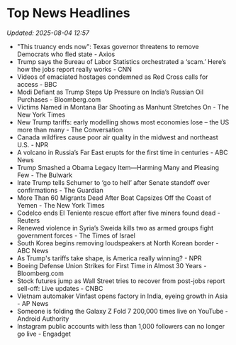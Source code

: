 # Top News Headlines

_Updated: 2025-08-04 12:57_

- "This truancy ends now": Texas governor threatens to remove Democrats who fled state - Axios
- Trump says the Bureau of Labor Statistics orchestrated a ‘scam.’ Here’s how the jobs report really works - CNN
- Videos of emaciated hostages condemned as Red Cross calls for access - BBC
- Modi Defiant as Trump Steps Up Pressure on India’s Russian Oil Purchases - Bloomberg.com
- Victims Named in Montana Bar Shooting as Manhunt Stretches On - The New York Times
- New Trump tariffs: early modelling shows most economies lose – the US more than many - The Conversation
- Canada wildfires cause poor air quality in the midwest and northeast U.S. - NPR
- A volcano in Russia’s Far East erupts for the first time in centuries - ABC News
- Trump Smashed a Obama Legacy Item—Harming Many and Pleasing Few - The Bulwark
- Irate Trump tells Schumer to ‘go to hell’ after Senate standoff over confirmations - The Guardian
- More Than 60 Migrants Dead After Boat Capsizes Off the Coast of Yemen - The New York Times
- Codelco ends El Teniente rescue effort after five miners found dead - Reuters
- Renewed violence in Syria’s Sweida kills two as armed groups fight government forces - The Times of Israel
- South Korea begins removing loudspeakers at North Korean border - ABC News
- As Trump's tariffs take shape, is America really winning? - NPR
- Boeing Defense Union Strikes for First Time in Almost 30 Years - Bloomberg.com
- Stock futures jump as Wall Street tries to recover from post-jobs report sell-off: Live updates - CNBC
- Vietnam automaker Vinfast opens factory in India, eyeing growth in Asia - AP News
- Someone is folding the Galaxy Z Fold 7 200,000 times live on YouTube - Android Authority
- Instagram public accounts with less than 1,000 followers can no longer go live - Engadget